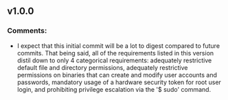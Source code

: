 ## v1.0.0
### Comments:
- I expect that this initial commit will be a lot to digest compared to future commits. That being said, all of the requirements listed in this version distil down to only 4 categorical requirements: adequately restrictive default file and directory permissions, adequately restrictive permissions on binaries that can create and modify user accounts and passwords, mandatory usage of a hardware security token for root user login, and prohibiting privilege escalation via the '$ sudo' command.
